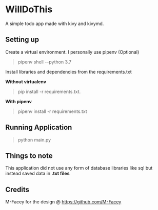 # WillDoThis
 A simple todo app made with kivy and kivymd.

## Setting up
Create a virtual environment. I personally use pipenv (Optional)
> pipenv shell --python 3.7

Install libraries and dependencies from the requirements.txt

**Without virtualenv**

> pip install -r requirements.txt.  

**With pipenv**
> pipenv install -r requirements.txt

## Running Application
> python main.py

## Things to note
This application did not use any form of database libraries like sql but instead saved data
in **.txt files**

## Credits
M-Facey for the design
@ https://github.com/M-Facey
